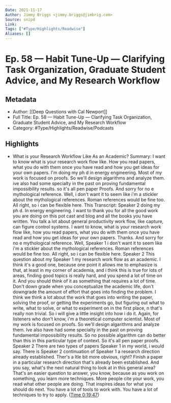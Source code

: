 ```yaml
---
Date: 2021-11-17
Author: Jimmy Briggs <jimmy.briggs@jimbrig.com>
Source: snipd
Link: 
Tags: ["#Type/Highlights/Readwise"]
Aliases: []
---
```

# Ep. 58 —  Habit Tune-Up —  Clarifying Task Organization, Graduate Student Advice, and My Research Workflow

## Metadata
- Author: [[Deep Questions with Cal Newport]]
- Full Title: Ep. 58 —  Habit Tune-Up —  Clarifying Task Organization, Graduate Student Advice, and My Research Workflow
- Category: #Type/Highlights/Readwise/Podcasts

## Highlights
- What is your Research Workflow Like As an Academic?
  Summary:
  I want to know what is your research work flow like. How you read papers, what you do with them once you have read and how you get ideas for your own papers. I'm doing my ph d in energy engineering. Most of my work is focused on proofs. So we'll design algarithms and analyze them. ive also had some specialty in the past on proving fundamental impossibility results. so it's all pen paper Proofs. And sorry for no e mythological reference. Well, i don't want it to seem like i'm a stickler about the mythological references. Roman references would be fine too. All right, so i can be flexible here. This
  Transcript:
  Speaker 2
  doing my ph d. In energy engineering. I want to thank you for all the good work you are doing on this pot cast and blog and all the books you have written. You talk a lot about general productivity work flow, like capture, can figure control systems. I want to know, what is your research work flow like, how you read papers, what you do with them once you have read and how you get ideas for your own papers. Thanks. And sorry for no e mythological reference. Well,
  Speaker 1
  i don't want it to seem like i'm a stickler about the mythological references. Roman references would be fine too. All right, so i can be flexible here.
  Speaker 2
  This question about my
  Speaker 1
  my research work flow as an academic. I think it's a good one, because one point it allows me to emphasize is that, at least in my corner of academia, and i think this is true for lots of areas, finding good topics is really hard, and you spend a lot of time on it. And you should think of it as something that requires a lot of time. Don't down grade when you conceptualize the academic life, don't downgrade the amount of effort that goes into finding the problem. I think we think a lot about the work that goes into writing the paper, solving the proof, or getting the experiments go, but figuring out what to write, what to solve, or what to experiment on in the first place, n that's really non trivial. So i will give a little insight into how i do it. Again, for listeners who don't know, i'm a theoretical computer scientist. Most of my work is focused on proofs. So we'll design algarithms and analyze them. Ive also have had some specialty in the past on proving fundamental impossibility results. So no possible algarithm can do better than this in this particular type of context. So it's all pen paper proofs.
  Speaker 2
  There are two types of papers
  Speaker 1
  in my world, i would say. There is
  Speaker 2
  continuation of
  Speaker 1
  a research direction already established. Ther's a ltle bit more obvious, right? Finish a paper in a particular research direction that's already been established. And you say, what's the next natural thing to look at in this general area? That's an easier question to answer, you know, because as you work on something, you learn more techniques. More people cite your work, you read what other people are doing. That inspires ideas for what you should do next. You have a lot of tools to work with. You have a lot of techniques to try to apply. ([Time 0:19:47](https://share.snipd.com/snip/e55b36a6-ff0f-4156-816d-bfd2273e8029))
